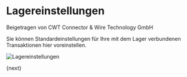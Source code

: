 <!-- add-breadcrumbs -->
# Lagereinstellungen
<span class="text-muted contributed-by">Beigetragen von CWT Connector & Wire Technology GmbH</span>

Sie können Standardeinstellungen für Ihre mit dem Lager verbundenen Transaktionen hier voreinstellen.

<img class="screenshot" alt="Lagereinstellungen" src="/docs/assets/img/stock/stock-settings.png">

{next}
